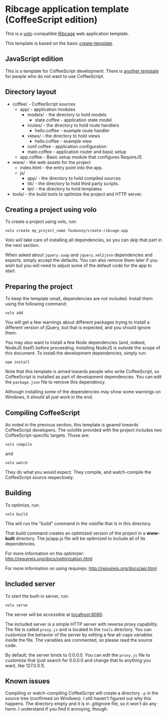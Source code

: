 # Ribcage application template (CoffeeScript edition)

This is a [volo](http://volojs.org/)-compatible
[Ribcage](https://github.com/foxbunny/ribcage) web application template.

This template is based on the basic
[create-template](https://github.com/volojs/create-template).

## JavaScript edition

This is a template for CoffeeScript development. There is
[another template](https://github.com/foxbunny/create-ribcage-app-js) for
people who do not want to use CoffeeScript.

## Directory layout

* coffee/ - CoffeeScript sources
    * app/ - application modules
        * models/ - the directory to hold models
            * state.coffee - application state model
        * routes/ - the directory to hold route handlers
            * hello.coffee - example route handler
        * views/ - the directory to hold views
            * hello.coffee - example view
        * conf.coffee - application configuration
        * main.coffee - application router and basic setup
    * app.coffee - Basic setup module that configures RequireJS
* www/ - the web assets for the project
    * index.html - the entry point into the app.
    * js/
        * app/ - the directory to hold compiled sources
        * lib/ - the directory to hold third party scripts.
        * tpl/ - the directory to hold templates
* tools/ - the build tools to optimize the project and HTTP server.

## Creating a project using volo

To create a project using volo, run:

    volo create my_project_name foxbunny/create-ribcage-app

Volo will take care of installing all dependencies, so you can skip that part
in the next section.

When asked about `jquery.soap` and `jquery.xml2json` dependencies and exports,
simply accept the defaults. You can also remove them later if you wish but you
will need to adjust some of the default code for the app to start.

## Preparing the project

To keep the template small, dependencies are not included. Install them using
the following command:

    volo add

You will get a few warnings about different packages trying to install a
different version of jQuery, but that is expected, and you should ignore them.

You may also want to install a few Node dependencies (and, indeed, NodeJS
itself) before proceeding. Installing NodeJS is outside the scope of this
document. To install the development dependencies, simply run:

    npm install

Note that this template is aimed towards people who write CoffeeScript, so
CoffeeScript is installed as part of development dependencies. You can edit the
`package.json` file to remove this dependency.

Although installing some of the dependencies may show some warnings on Windows,
it should all just work in the end.

## Compiling CoffeeScript

As noted in the previous section, this template is geared towards CoffeeScript
developers. The volofile provided with the project includes two
CoffeeScript-specific targets. Those are:

    volo compile

and
    
    volo watch

They do what you would expect. They compile, and watch-compile the CoffeeScript
source respectively. 

## Building

To optimize, run:

    volo build

This will run the "build" command in the volofile that is in this directory.

That build command creates an optimized version of the project in a
**www-built** directory. The js/app.js file will be optimized to include
all of its dependencies.

For more information on the optimizer:
http://requirejs.org/docs/optimization.html

For more information on using requirejs:
http://requirejs.org/docs/api.html

## Included server

To start the built-in server, run:

    volo serve

The server will be accessible at [localhost:8080](http://localhost:8080/). 

The included server is a simple HTTP server with reverse proxy capability. The
file is called `proxy.js` and is located in the `tools` directory. You can
customize the behavior of the server by editing a few all-caps variables inside
the file. The variables are commented, so please read the source code.

By default, the server binds to 0.0.0.0. You can edit the `proxy.js` file to
customize that (just search for 0.0.0.0 and change that to anything you want,
like 127.0.0.1).

## Known issues

Compiling or watch-compiling CoffeeScript will create a directory `-p` in the
source tree (confirmed on Windows). I still haven't figured out why this
happens. The directory empty and it is in .gitignore file, so it won't do any
harm. I understand if you find it annoying, though.
